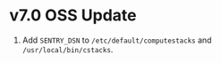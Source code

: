 # v7.0 OSS Update

1. Add `SENTRY_DSN` to `/etc/default/computestacks` and `/usr/local/bin/cstacks`.
